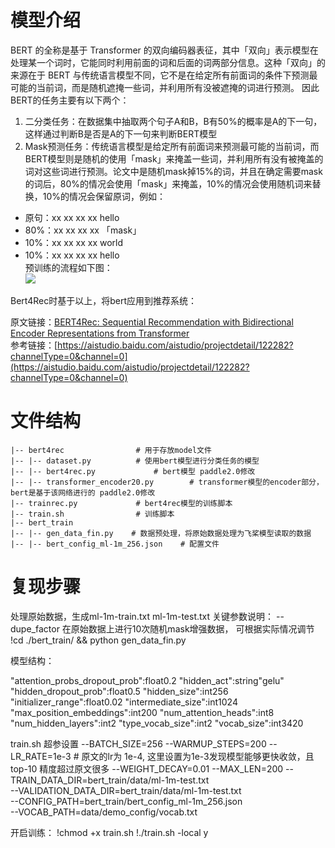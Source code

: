 # 模型介绍
BERT 的全称是基于 Transformer 的双向编码器表征，其中「双向」表示模型在处理某一个词时，它能同时利用前面的词和后面的词两部分信息。这种「双向」的来源在于 BERT 与传统语言模型不同，它不是在给定所有前面词的条件下预测最可能的当前词，而是随机遮掩一些词，并利用所有没被遮掩的词进行预测。
因此BERT的任务主要有以下两个：  
1. 二分类任务：在数据集中抽取两个句子A和B，B有50%的概率是A的下一句，这样通过判断B是否是A的下一句来判断BERT模型
2. Mask预测任务：传统语言模型是给定所有前面词来预测最可能的当前词，而BERT模型则是随机的使用「mask」来掩盖一些词，并利用所有没有被掩盖的词对这些词进行预测。论文中是随机mask掉15%的词，并且在确定需要mask的词后，80%的情况会使用「mask」来掩盖，10%的情况会使用随机词来替换，10%的情况会保留原词，例如：  
- 原句：xx xx xx xx hello
- 80%：xx xx xx xx 「mask」
- 10%：xx xx xx xx world
- 10%：xx xx xx xx hello  
预训练的流程如下图：  
![](https://ai-studio-static-online.cdn.bcebos.com/62090559e4754c31aa95f7e6976c71e93e95e03f5c724b6a913135d93457e904)  

Bert4Rec时基于以上，将bert应用到推荐系统：

原文链接：[BERT4Rec: Sequential Recommendation with Bidirectional Encoder Representations from Transformer](https://arxiv.org/abs/1904.06690)  
参考链接：[https://aistudio.baidu.com/aistudio/projectdetail/122282?channelType=0&channel=0](https://aistudio.baidu.com/aistudio/projectdetail/122282?channelType=0&channel=0)
# 文件结构
```
|-- bert4rec				# 用于存放model文件
|-- |-- dataset.py			# 使用bert模型进行分类任务的模型
|-- |-- bert4rec.py				# bert模型 paddle2.0修改
|-- |-- transformer_encoder20.py		# transformer模型的encoder部分，bert是基于该网络进行的 paddle2.0修改
|-- trainrec.py				# bert4rec模型的训练脚本
|-- train.sh				# 训练脚本
|-- bert_train
|-- |-- gen_data_fin.py    # 数据预处理，将原始数据处理为飞桨模型读取的数据
|-- |-- bert_config_ml-1m_256.json    # 配置文件
```

# 复现步骤
 处理原始数据，生成ml-1m-train.txt ml-1m-test.txt
  关键参数说明：
         --dupe_factor  在原始数据上进行10次随机mask增强数据， 可根据实际情况调节
!cd ./bert_train/ && python gen_data_fin.py

模型结构：

"attention_probs_dropout_prob":float0.2
"hidden_act":string"gelu"
"hidden_dropout_prob":float0.5
"hidden_size":int256
"initializer_range":float0.02
"intermediate_size":int1024
"max_position_embeddings":int200
"num_attention_heads":int8
"num_hidden_layers":int2
"type_vocab_size":int2
"vocab_size":int3420

train.sh 超参设置
--BATCH_SIZE=256 
--WARMUP_STEPS=200
--LR_RATE=1e-3   # 原文的lr为 1e-4, 这里设置为1e-3发现模型能够更快收敛，且top-10 精度超过原文很多
--WEIGHT_DECAY=0.01
--MAX_LEN=200
--TRAIN_DATA_DIR=bert_train/data/ml-1m-test.txt    
--VALIDATION_DATA_DIR=bert_train/data/ml-1m-test.txt     
--CONFIG_PATH=bert_train/bert_config_ml-1m_256.json  
--VOCAB_PATH=data/demo_config/vocab.txt

开启训练：
!chmod +x train.sh
!./train.sh -local y
